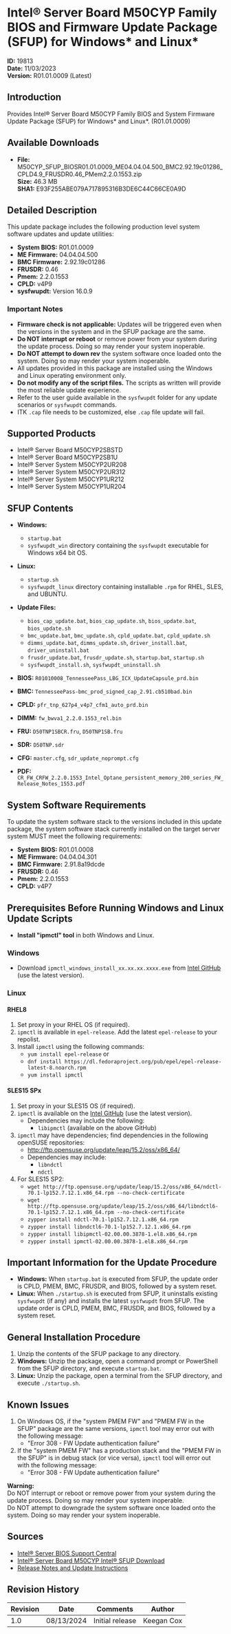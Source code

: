 # Intel® Server Board M50CYP Family BIOS and Firmware Update Package (SFUP) for Windows* and Linux*

**ID:** 19813  
**Date:** 11/03/2023  
**Version:** R01.01.0009 (Latest)

## Introduction

Provides Intel® Server Board M50CYP Family BIOS and System Firmware Update Package (SFUP) for Windows* and Linux*. (R01.01.0009)

## Available Downloads

- **File:** M50CYP_SFUP_BIOSR01.01.0009_ME04.04.04.500_BMC2.92.19c01286_CPLD4.9_FRUSDR0.46_PMem2.2.0.1553.zip  
  **Size:** 46.3 MB  
  **SHA1:** E93F255ABE079A717895316B3DE6C44C66CE0A9D

## Detailed Description

This update package includes the following production level system software updates and update utilities:

- **System BIOS:** R01.01.0009
- **ME Firmware:** 04.04.04.500
- **BMC Firmware:** 2.92.19c01286
- **FRUSDR:** 0.46
- **Pmem:** 2.2.0.1553
- **CPLD:** v4P9
- **sysfwupdt:** Version 16.0.9

### Important Notes

- **Firmware check is not applicable:** Updates will be triggered even when the versions in the system and in the SFUP package are the same.
- **Do NOT interrupt or reboot** or remove power from your system during the update process. Doing so may render your system inoperable.
- **Do NOT attempt to down rev** the system software once loaded onto the system. Doing so may render your system inoperable.
- All updates provided in this package are installed using the Windows and Linux operating environment only.
- **Do not modify any of the script files.** The scripts as written will provide the most reliable update experience.
- Refer to the user guide available in the `sysfwupdt` folder for any update scenarios or `sysfwupdt` commands.
- ITK `.cap` file needs to be customized, else `.cap` file update will fail.

## Supported Products

- Intel® Server Board M50CYP2SBSTD
- Intel® Server Board M50CYP2SB1U
- Intel® Server System M50CYP2UR208
- Intel® Server System M50CYP2UR312
- Intel® Server System M50CYP1UR212
- Intel® Server System M50CYP1UR204

## SFUP Contents

- **Windows:**  
  - `startup.bat`
  - `sysfwupdt_win` directory containing the `sysfwupdt` executable for Windows x64 bit OS.

- **Linux:**  
  - `startup.sh`
  - `sysfwupdt_linux` directory containing installable `.rpm` for RHEL, SLES, and UBUNTU.

- **Update Files:**
  - `bios_cap_update.bat`, `bios_cap_update.sh`, `bios_update.bat`, `bios_update.sh`
  - `bmc_update.bat`, `bmc_update.sh`, `cpld_update.bat`, `cpld_update.sh`
  - `dimms_update.bat`, `dimms_update.sh`, `driver_install.bat`, `driver_uninstall.bat`
  - `frusdr_update.bat`, `frusdr_update.sh`, `startup.bat`, `startup.sh`
  - `sysfwupdt_install.sh`, `sysfwupdt_uninstall.sh`

- **BIOS:** `R01010008_TennesseePass_LBG_ICX_UpdateCapsule_prd.bin`
- **BMC:** `TennesseePass-bmc_prod_signed_cap_2.91.cb510bad.bin`
- **CPLD:** `pfr_tnp_627p4_v4p7_cfm1_auto_prd.bin`
- **DIMM:** `fw_bwva1_2.2.0.1553_rel.bin`
- **FRU:** `D50TNP1SBCR.fru`, `D50TNP1SB.fru`
- **SDR:** `D50TNP.sdr`
- **CFG:** `master.cfg`, `sdr_update_noprompt.cfg`
- **PDF:** `CR_FW_CRFW_2.2.0.1553_Intel_Optane_persistent_memory_200_series_FW_Release_Notes_1553.pdf`

## System Software Requirements

To update the system software stack to the versions included in this update package, the system software stack currently installed on the target server system MUST meet the following requirements:

- **System BIOS:** R01.01.0008
- **ME Firmware:** 04.04.04.301
- **BMC Firmware:** 2.91.8a19dcde
- **FRUSDR:** 0.46
- **Pmem:** 2.2.0.1553
- **CPLD:** v4P7

## Prerequisites Before Running Windows and Linux Update Scripts

- **Install "ipmctl" tool** in both Windows and Linux.

### Windows

- Download `ipmctl_windows_install_xx.xx.xx.xxxx.exe` from [Intel GitHub](https://github.com/intel/ipmctl/) (use the latest version).

### Linux

#### RHEL8

1. Set proxy in your RHEL OS (if required).
2. `ipmctl` is available in `epel-release`. Add the latest `epel-release` to your repolist.
3. Install `ipmctl` using the following commands:
    - `yum install epel-release` or
    - `dnf install https://dl.fedoraproject.org/pub/epel/epel-release-latest-8.noarch.rpm`
    - `yum install ipmctl`

#### SLES15 SPx

1. Set proxy in your SLES15 OS (if required).
2. `ipmctl` is available on the [Intel GitHub](https://github.com/intel/ipmctl/) (use the latest version).
    - Dependencies may include the following:
        - `libipmctl` (available on the above GitHub)
3. `ipmctl` may have dependencies; find dependencies in the following openSUSE repositories:
    - http://ftp.opensuse.org/update/leap/15.2/oss/x86_64/
    - Dependencies may include:
        - `libndctl`
        - `ndctl`
4. For SLES15 SP2:
    - `wget http://ftp.opensuse.org/update/leap/15.2/oss/x86_64/ndctl-70.1-lp152.7.12.1.x86_64.rpm --no-check-certificate`
    - `wget http://ftp.opensuse.org/update/leap/15.2/oss/x86_64/libndctl6-70.1-lp152.7.12.1.x86_64.rpm --no-check-certificate`
    - `zypper install ndctl-70.1-lp152.7.12.1.x86_64.rpm`
    - `zypper install libndctl6-70.1-lp152.7.12.1.x86_64.rpm`
    - `zypper install libipmctl-02.00.00.3878-1.el8.x86_64.rpm`
    - `zypper install ipmctl-02.00.00.3878-1.el8.x86_64.rpm`

## Important Information for the Update Procedure

- **Windows:** When `startup.bat` is executed from SFUP, the update order is CPLD, PMEM, BMC, FRUSDR, and BIOS, followed by a system reset.
- **Linux:** When `./startup.sh` is executed from SFUP, it uninstalls existing `sysfwupdt` (if any) and installs the latest `sysfwupdt` from SFUP. The update order is CPLD, PMEM, BMC, FRUSDR, and BIOS, followed by a system reset.

## General Installation Procedure

1. Unzip the contents of the SFUP package to any directory.
2. **Windows:** Unzip the package, open a command prompt or PowerShell from the SFUP directory, and execute `startup.bat`.
3. **Linux:** Unzip the package, open a terminal from the SFUP directory, and execute `./startup.sh`.

## Known Issues

1. On Windows OS, if the "system PMEM FW" and "PMEM FW in the SFUP" package are the same versions, `ipmctl` tool may error out with the following message:
   - "Error 308 - FW Update authentication failure"
2. If the "system PMEM FW" has a production stack and the "PMEM FW in the SFUP" is in debug stack (or vice versa), `ipmctl` tool will error out with the following message:
   - "Error 308 - FW Update authentication failure"

**Warning:**  
Do NOT interrupt or reboot or remove power from your system during the update process. Doing so may render your system inoperable.  
Do NOT attempt to downgrade the system software once loaded onto the system. Doing so may render your system inoperable.


## Sources
- [Intel® Server BIOS Support Central][Intel® Server BIOS Support Central]
- [Intel® Server Board M50CYP Intel® SFUP Download][Intel® Server Board M50CYP Intel® SFUP Download]
- [Release Notes and Update Instructions][Release Notes and Update Instructions]

[Intel® Server BIOS Support Central]: https://www.intel.com/content/www/us/en/support/articles/000088822/server-products.html
[Intel® Server Board M50CYP Intel® SFUP Download]: https://www.intel.com/content/www/us/en/download/19813/intel-server-board-m50cyp-family-bios-and-firmware-update-package-sfup-for-windows-and-linux.htmlintel-server-board-s2600wf-family-bios-and-firmware-update-for-intel-one-boot-flash-update-intel-ofu-utility.html
[Release Notes and Update Instructions]: https://downloadmirror.intel.com/794048/Readme%20and%20Update%20Instructions.txt

## Revision History
| Revision | Date       | Comments                                                                 | Author     |
|----------|------------|--------------------------------------------------------------------------|------------|
| 1.0      | 08/13/2024 | Initial release | Keegan Cox |